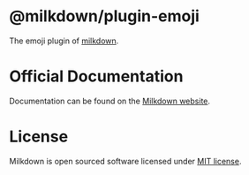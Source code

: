 # @milkdown/plugin-emoji

The emoji plugin of [milkdown](https://milkdown.dev/).

# Official Documentation

Documentation can be found on the [Milkdown website](https://milkdown.dev/docs/api/plugin-emoji).

# License

Milkdown is open sourced software licensed under [MIT license](https://github.com/Milkdown/milkdown/blob/main/LICENSE).
